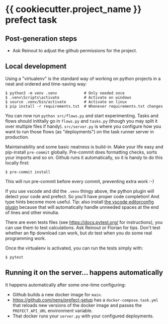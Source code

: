 # {{ cookiecutter.project_name }} prefect task


## Post-generation steps

- Ask Reinout to adjust the github permissions for the project.



## Local development

Using a "virtualenv" is the standard way of working on python projects in a neat and ordered and time-saving way:

    $ python3 -m venv .venv            # Only needed once
    $ .venv\Scripts\activate           # Activate on windows
    $ source .venv/bin/activate        # Activate on linux
    $ pip install -r requirements.txt  # Whenever requirements.txt changes

You can now run `python src/flows.py` and start experimenting. Tasks and flows should inititally go in `flows.py` and `tasks.py` (though you may split it over multiple files if handy). `src/server.py` is where you configure how you want to run those flows (as "deployments") on the task runner server in production.

Maintainability and some basic neatness is build-in. Make your life easy and pip-install `pre-commit` globally. Pre-commit does formatting checks, sorts your imports and so on. Github runs it automatically, so it is handy to do this locally first:

    $ pre-commit install

This will run pre-commit before every commit, preventing extra work :-)

If you use vscode and did the `.venv` thingy above, the python plugin will detect your code and prefect. So you'll have proper code completion! And type hints become more useful. Tip: also install [the vscode editorconfig plugin](https://marketplace.visualstudio.com/items?itemName=EditorConfig.EditorConfig) because that will automatically handle unneeded spaces at the end of lines and other minutia.

There are even tests files (see https://docs.pytest.org/ for instructions), you can use them to test calculations. Ask Reinout or Florian for tips. Don't test whether an ftp download can work, but *do* test when you do some real programming work.

Once the virtualenv is activated, you can run the tests simply with:

    $ pytest


## Running it on the server... happens automatically

It happens automatically after some one-time configuring:

- Github builds a new docker image for `main`.
- https://github.com/nens/prefect-setup has a `docker-compose.task.yml` that reloads new versions of the docker image and passes the `PREFECT_API_URL` environment variable.
- That docker runs your `server.py` with your configured deployments.
